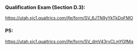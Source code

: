 ### Qualification Exam (Section D.3):
https://utah.sjc1.qualtrics.com/jfe/form/SV_6JTN9yYkTkDoFMO

### P5:
https://utah.sjc1.qualtrics.com/jfe/form/SV_dmV43rvCLmYGfMq

